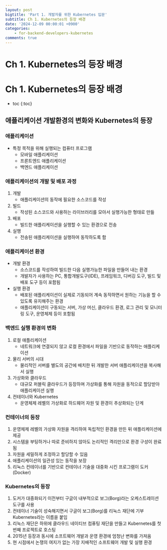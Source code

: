 ```yaml
---
layout: post
bigtitle: 'Part 1. 개발자를 위한 Kubernetes 입문'
subtitle: Ch 1. Kubernetes의 등장 배경
date: '2024-12-09 00:00:01 +0900'
categories:
    - for-backend-developers-kubernetes
comments: true
---
```


# Ch 1. Kubernetes의 등장 배경

# Ch 1. Kubernetes의 등장 배경
* toc
{:toc}

## 애플리케이션 개발환경의 변화와 Kubernetes의 등장

### 애플리케이션
+ 특정 목적을 위해 실행되는 컴퓨터 프로그램
  + 모바일 애플리케이션
  + 프론트엔드 애플리케이션
  + 백엔드 애플리케이션

### 애플리케이션의 개발 및 배포 과정
1. 개발
   + 애플리케이션의 동작에 필요한 소스코드를 작성
2. 빌드
   + 작성된 소스코드와 사용하는 라이브러리를 모아서 실행가능한 형태로 만듦
3. 배포
   + 빌드한 애플리케이션을 실행할 수 있는 환경으로 전송
4. 실행
   + 전송된 애플리케이션을 실행하여 동작하도록 함

### 애플리케이션 환경
+ 개발 환경
  + 소스코드를 작성하여 빌드한 다음 실행가능한 파일을 만들어 내는 환경
  + 개발자가 사용하는 PC, 통합개발도구(IDE), 프레임워크, 디버깅 도구, 빌드 및 배포 도구 등이 포함됨
+ 실행 환경
  + 배포된 애플리케이션이 실제로 기동되어 계속 동작하면서 원하는 기능을 할 수 있도록 유지해주는 환경
  + 애플리케이션이 구동되는 서버, 가상 머신, 클라우드 환경, 로그 관리 및 모니터링 도구, 운영체제 등이 포함됨

### 백엔드 실행 환경의 변화
1. 로컬 애플리케이션
   + 네트워크에 연결되지 않고 로컬 환경에서 파일을 기반으로 동작하는 애플리케이션
2. 물리 서버의 시대
   + 물리적인 서버를 별도의 공간에 배치한 뒤 개발한 서버 애플리케이션을 복사해서 실행
3. 가상화와 클라우드
   + 대규모 퍼블릭 클라우드가 등장하며 가상화를 통해 자원을 동적으로 할당받아 애플리케이션 실행
4. 컨테이너와 Kubernetes
   + 운영체제 레벨의 가상화로 하드웨어 자원 및 환경이 추상화되는 단계

### 컨테이너의 등장
1. 운영체제 레벨의 가상화 자원을 격리하여 독립적인 환경을 만든 뒤 애플리케이션에 제공
2. 시스템을 부팅하거나 따로 준비하지 않아도 논리적인 격리만으로 환경 구성이 완료됨
3. 자원을 세밀하게 조정하고 할당할 수 있음
4. 애플리케이션의 일관성 있는 동작을 보장
5. 리눅스 컨테이너를 기반으로 컨테이너 기술을 대중화 시킨 프로그램이 도커(Docker)

### Kubernetes의 등장
1. 도커가 대중화되기 이전부터 구글이 내부적으로 보그(Borg)라는 오케스트레이션 도구를 사용
2. 컨테이너 기술이 성숙해지면서 구글이 보그(Borg)를 리눅스 재단에 기부 Kubernetes라는 이름을 붙임
3. 리눅스 재단은 하위에 클라우드 네이티브 컴퓨팅 재단을 만들고 Kubernetes를 첫번째 프로젝트로 호스팅
4. 2015년 등장과 동시에 소프트웨어 개발과 운영 환경에 엄청난 변화를 가져옴
5. 현 시점에서 논쟁의 여지가 없는 가장 지배적인 소프트웨어 개발 및 실행 환경
